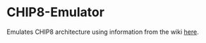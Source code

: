 # CHIP8-Emulator
Emulates CHIP8 architecture using information from the wiki [here](https://en.wikipedia.org/wiki/CHIP-8).
